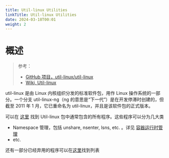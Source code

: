 ```yaml
---
title: Util-linux Utilities
linkTitle: Util-linux Utilities
date: 2024-03-18T00:01
weight: 2
---
```


# 概述

> 参考：
>
> - [GitHub 项目，util-linux/util-linux](https://github.com/util-linux/util-linux)
> - [Wiki, Util-linux](https://en.wikipedia.org/wiki/Util-linux)

util-linux 是由 Linux 内核组织分发的标准软件包，用作 Linux 操作系统的一部分。一个分支 util-linux-ng（ng 的意思是“下一代”）是在开发停滞时创建的，但截至 2011 年 1 月，它已重命名为 util-linux，并且是该软件包的正式版本。

可以在 [这里](https://en.wikipedia.org/wiki/Util-linux#Included) 找到 Util-linux 包中通常包含的所有程序。这些程序可以分为几大类

- Namespace 管理，包括 unshare, nsenter, lsns, etc. 。详见 [容器运行时管理](/docs/10.云原生/Containerization%20implementation/容器管理/容器运行时管理/容器运行时管理.md)
- etc.

还有一部分已经弃用的程序可以在[这里](https://en.wikipedia.org/wiki/Util-linux#Removed)找到列表
